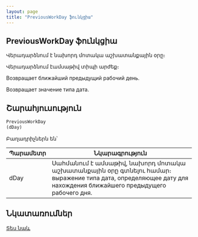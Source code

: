 ```yaml
---
layout: page
title: "PreviousWorkDay ֆունկցիա"
---
```


## PreviousWorkDay ֆունկցիա


Վերադարձնում է նախորդ մոտակա աշխատանքային օրը։

Վերադարձնում էամսաթիվ տիպի արժեք։

Возвращает ближайший предыдущий рабочий день.

Возвращает значение типа дата.


## Շարահյուսություն

```vb
PreviousWorkDay 
(dDay)
```

Բաղադրիչներն են՝


| Պարամետր | Նկարագրություն |
|--|--|
| dDay | Սահմանում է ամսաթիվ, նախորդ մոտակա աշխատանքային օրը գտնելու համար։ выражение типа дата, определяющее дату для нахождения ближайшего предыдущего рабочего дня. |


## Նկատառումներ

[Տես նաև](../../functions.html)